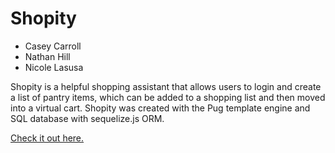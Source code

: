 # Shopity

<ul>
<li>Casey Carroll
<li>Nathan Hill
<li>Nicole Lasusa
</ul>
<p>

Shopity is a helpful shopping assistant that allows users to login and create a list of pantry items, which can be added to a shopping list and then moved into a virtual cart. Shopity was created with the Pug template engine and SQL database with sequelize.js ORM.

  <a href="https://shopity.herokuapp.com/">Check it out here.</a>


